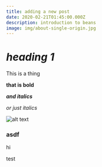 ```yaml
---
title: adding a new post
date: 2020-02-21T01:45:00.000Z
description: introduction to beans
image: img/about-single-origin.jpg
---
```

# *heading 1*



This is a thing



**that is bold**



***and italics***

*or just italics*

![alt text](img/products-grid2.jpg "title")

### asdf

hi

test
